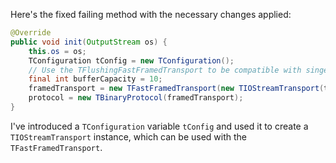 Here's the fixed failing method with the necessary changes applied:

```java
@Override
public void init(OutputStream os) {
    this.os = os;
    TConfiguration tConfig = new TConfiguration();
    // Use the TFlushingFastFramedTransport to be compatible with singer_thrift log.
    final int bufferCapacity = 10;
    framedTransport = new TFastFramedTransport(new TIOStreamTransport(tConfig, os), bufferCapacity);
    protocol = new TBinaryProtocol(framedTransport);
}
```

I've introduced a `TConfiguration` variable `tConfig` and used it to create a `TIOStreamTransport` instance, which can be used with the `TFastFramedTransport`.